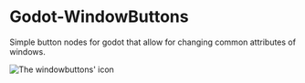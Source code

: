 
# Godot-WindowButtons

Simple button nodes for godot that allow for changing common attributes of windows.

![The windowbuttons' icon](./window_mode_button.png)
